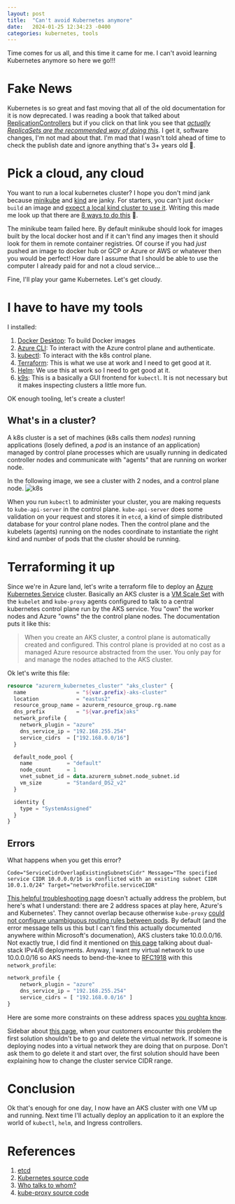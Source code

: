 ```yaml
---
layout: post
title:  "Can't avoid Kubernetes anymore"
date:   2024-01-25 12:34:23 -0400
categories: kubernetes, tools
---
```


Time comes for us all, and this time it came for me.
I can't avoid learning Kubernetes anymore so here we go!!!

# Fake News
Kubernetes is so great and fast moving that all of the old documentation for it is now deprecated.
I was reading a book that talked about [ReplicationControllers](https://kubernetes.io/docs/concepts/workloads/controllers/replicationcontroller/) but if you click on that link you see that [_actually ReplicaSets are the recommended way of doing this_](https://kubernetes.io/docs/concepts/workloads/controllers/replicaset/). I get it, software changes, I'm not mad about that.
I'm mad that I wasn't told ahead of time to check the publish date and ignore anything that's 3+ years old 🤣.

# Pick a cloud, any cloud
You want to run a local kubernetes cluster? 
I hope you don't mind jank because [minikube](https://minikube.sigs.k8s.io/docs/start/) and [kind](https://kind.sigs.k8s.io) are janky. For starters, you can't just `docker build` an image and [expect a local kind cluster to use it](https://iximiuz.com/en/posts/kubernetes-kind-load-docker-image/).
Writing this made me look up that there are [8 ways to do this](https://minikube.sigs.k8s.io/docs/handbook/pushing/#1-pushing-directly-to-the-in-cluster-docker-daemon-docker-env) 🤣.

The minikube team failed here.
By default minikube should look for images built by the local docker host and if it can't find any images then it should look for them in remote container registries.
Of course if you had _just_ pushed an image to docker hub or GCP or Azure or AWS or whatever then you would be perfect!
How dare I assume that I should be able to use the computer I already paid for and not a cloud service...

Fine, I'll play your game Kubernetes. Let's get cloudy.

# I have to have my tools
I installed:
1. [Docker Desktop](https://www.docker.com/products/docker-desktop/): To build Docker images
1. [Azure CLI](https://learn.microsoft.com/en-us/cli/azure/install-azure-cli): To interact with the Azure control plane and authenticate.
1. [kubectl](https://kubernetes.io/docs/tasks/tools/): To interact with the k8s control plane.
1. [Terraform](https://developer.hashicorp.com/terraform/install): This is what we use at work and I need to get good at it.
1. [Helm](https://helm.sh/docs/intro/install/): We use this at work so I need to get good at it.
1. [k9s](https://k9scli.io): This is a basically a GUI frontend for `kubectl`. It is not necessary but it makes inspecting clusters a little more fun.

OK enough tooling, let's create a cluster!

## What's in a cluster?
A k8s cluster is a set of machines (k8s calls them _nodes_) running applications (losely defined, a _pod_ is an instance of an application) managed by control plane processes which are usually running in dedicated controller nodes and communicate with "agents" that are running on worker node.

In the following image, we see a cluster with 2 nodes, and a control plane node.
![k8s](https://kubernetes.io/images/docs/kubernetes-cluster-architecture.svg)

When you run `kubectl` to administer your cluster, you are making requests to `kube-api-server` in the control plane.
`kube-api-server` does some validation on your request and stores it in `etcd`, a kind of simple distributed database for your control plane nodes.
Then the control plane and the kubelets (agents) running on the nodes coordinate to instantiate the right kind and number of pods that the cluster should be running.

# Terraforming it up
Since we're in Azure land, let's write a terraform file to deploy an [Azure Kubernetes Service](https://learn.microsoft.com/en-us/azure/aks/) cluster.
Basically an AKS cluster is a [VM Scale Set](https://learn.microsoft.com/en-us/azure/virtual-machine-scale-sets/overview) with the `kubelet` and `kube-proxy` agents configured to talk to a central kubernetes control plane run by the AKS service.
You "own" the worker nodes and Azure "owns" the the control plane nodes.
The documentation puts it like this:

> When you create an AKS cluster, a control plane is automatically created and configured. This control plane is provided at no cost as a managed Azure resource abstracted from the user. You only pay for and manage the nodes attached to the AKS cluster.

Ok let's write this file:

```terraform
resource "azurerm_kubernetes_cluster" "aks_cluster" {
  name                = "${var.prefix}-aks-cluster"
  location            = "eastus2"
  resource_group_name = azurerm_resource_group.rg.name
  dns_prefix          = "${var.prefix}aks"
  network_profile {
    network_plugin = "azure"
    dns_service_ip = "192.168.255.254"
    service_cidrs  = ["192.168.0.0/16"]
  }

  default_node_pool {
    name           = "default"
    node_count     = 1
    vnet_subnet_id = data.azurerm_subnet.node_subnet.id
    vm_size        = "Standard_DS2_v2"
  }

  identity {
    type = "SystemAssigned"
  }
}
```

## Errors
What happens when you get this error?
```
Code="ServiceCidrOverlapExistingSubnetsCidr" Message="The specified service CIDR 10.0.0.0/16 is conflicted with an existing subnet CIDR 10.0.1.0/24" Target="networkProfile.serviceCIDR"
```

[This helpful troubleshooting page](https://learn.microsoft.com/en-us/troubleshoot/azure/azure-kubernetes/error-code-servicecidroverlapexistingsubnetscidr) doesn't actually address the problem, but here's what I understand: there are 2 address spaces at play here, Azure's and Kubernetes'.
They cannot overlap because otherwise `kube-proxy` [could not configure unambiguous routing rules between pods](https://kubernetes.io/docs/setup/production-environment/tools/kubeadm/create-cluster-kubeadm/#pod-network).
By default (and the error message tells us this but I can't find this actually documented anywhere within Microsoft's documenation), AKS clusters take 10.0.0.0/16.
Not exactly true, I did find it mentioned on [this page](https://learn.microsoft.com/en-us/azure/aks/azure-cni-overlay?tabs=kubectl#deploy-a-dual-stack-aks-cluster) talking about dual-stack IPv4/6 deployments.
Anyway, I want my virtual network to use 10.0.0.0/16 so AKS needs to bend-the-knee to [RFC1918](https://datatracker.ietf.org/doc/html/rfc1918) with this `network_profile`:

```terraform
network_profile {
    network_plugin = "azure"
    dns_service_ip = "192.168.255.254"
    service_cidrs = [ "192.168.0.0/16" ]
}
```

Here are some more constraints on these address spaces [you oughta know](https://learn.microsoft.com/en-us/azure/aks/azure-cni-overlay?tabs=kubectl#ip-address-planning).

Sidebar about [this page](https://learn.microsoft.com/en-us/troubleshoot/azure/azure-kubernetes/error-code-servicecidroverlapexistingsubnetscidr), when your customers encounter this problem the first solution shouldn't be to go and delete the virtual network.
If someone is deploying nodes into a virtual network they are doing that on purpose.
Don't ask them to go delete it and start over, the first solution should have been explaining how to change the cluster service CIDR range.

# Conclusion
Ok that's enough for one day, I now have an AKS cluster with one VM up and running.
Next time I'll actually deploy an application to it an explore the world of `kubectl`, `helm`, and Ingress controllers.


# References
1. [etcd](https://etcd.io)
1. [Kubernetes source code](https://github.com/kubernetes/kubernetes/)
1. [Who talks to whom?](https://www.reddit.com/r/kubernetes/comments/10n7a9t/how_does_control_plane_kubelet_communication_work/)
1. [kube-proxy source code](https://github.com/kubernetes/kubernetes/tree/master/staging/src/k8s.io/kube-proxy)

